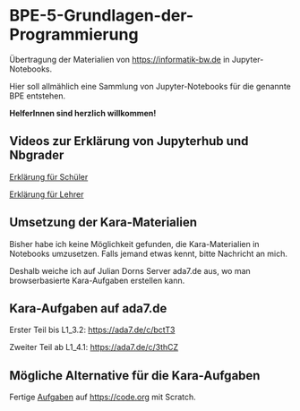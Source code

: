 # BPE-5-Grundlagen-der-Programmierung

Übertragung der Materialien von https://informatik-bw.de in Jupyter-Notebooks.

Hier soll allmählich eine Sammlung von Jupyter-Notebooks für die genannte BPE entstehen. 

**HelferInnen sind herzlich willkommen!**

## Videos zur Erklärung von Jupyterhub und Nbgrader

[Erklärung für Schüler](https://vimeo.com/448597506)

[Erklärung für Lehrer](https://vimeo.com/448613640)

## Umsetzung der Kara-Materialien

Bisher habe ich keine Möglichkeit gefunden, die Kara-Materialien in Notebooks umzusetzen. Falls jemand etwas kennt, bitte Nachricht an mich.

Deshalb weiche ich auf Julian Dorns Server ada7.de aus, wo man browserbasierte Kara-Aufgaben erstellen kann.

## Kara-Aufgaben auf ada7.de

Erster Teil bis L1_3.2: https://ada7.de/c/bctT3

Zweiter Teil ab L1_4.1: https://ada7.de/c/3thCZ

## Mögliche Alternative für die Kara-Aufgaben

Fertige [Aufgaben](https://studio.code.org/s/20-hour/stage/2/puzzle/1) auf https://code.org mit Scratch.